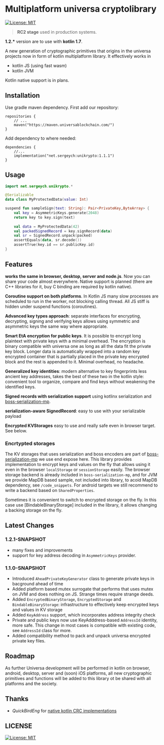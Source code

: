 # Multiplatform universa cryptolibrary

[![License: MIT](https://img.shields.io/badge/License-MIT-yellow.svg)](https://opensource.org/licenses/MIT)

> __RC2 stage__ used in production systems.

__1.2.*__ version are to use with __kotlin 1.7__. 

A new generation of cryptographic primitives that origins in the universa projects now in form of kotlin multiplatform library. It effectively works in 

- kotlin JS (using fast wasm)
- kotlin JVM

Kotlin native support is in plans.

## Installation

Use gradle maven dependency. First add our repository:

~~~
repositories {
    // ...
    maven("https://maven.universablockchain.com/")
}
~~~

Add dependency to where needed:

~~~
dependencies {
    //...  
    implementation("net.sergeych:unikrypto:1.1.1")
}
~~~

## Usage

~~~kotlin
import net.sergeych.unikrypto.*

@Serializable
data class MyProtectedData(value: Int)

suspend fun sampleSign(text: String): Pair<PrivateKey,ByteArray> {
    val key = AsymmetricKeys.generate(2048)
    return key to key.sign(text)
    
    val data = MyProtectedData(42)
    val packedSignedRecord = key.signRecord(data)
    val sr = SignedRecord.unpack(packed)
    assertEquals(data, sr.decode())
    assertTrue(key.id == sr.publicKey.id)
}
~~~

## Features

**works the same in browser, desktop, server and node.js**. Now you can share your code almost everywhere. Native support is planned (there are C++ libraries for it, buy C binding are required by kotlin native).

**Coroutine support on both platforms**. In Kotlin JS many slow processes are scheduled to run in the worker, not blocking calling thread. All JS stiff is hidden under suspend functions (coroutines).

**Advanced key types approach**: separate interfaces for encrypting, decrypting, signing and verifying keys allows using symmetric and asymmetric keys the same way where appropriate.

**Smart EtA encryption for public keys**. It is possible to encrypt long plaintext with private keys with a minimal overhead. The encryption is binary compatible with universa one as long as all the data fit the private key block. Longer data is automatically wrapped into a random key encrypted container that is partially placed in the private key encrypted block and the rest is appended to it. Minimal overhead, no headache.

**Generalized key identities**: modern alternative to key fingerprints less ancient key addresses, takes the best of these two in the kotlin style: convenient tool to organize, compare and find keys without weakening the identified keys.

**Signed records with serialization support** using kotlinx serialization and [boss-serialization-mp](https://github.com/sergeych/boss-serialization-mp).

**serialization-aware SignedRecord**: easy to use with your serializable payload

**Encrypted KVStorages** easy to use and really safe even in browser target. See below.

### Encrtypted storages

The KV storages that uses serialization and boss encoders are part of [boss-serialization-mp](https://github.com/sergeych/boss-serialization-mp) we use end expose here. This library provides implementation to encrypt keys and values on the fly that allows using it even in the browser `localStorage` or `sessionStorage` easily. The browser storage backend is already included in `boss-serialization-mp`, and for JVM we provide MapDB based sample, not included into library, to acoid MapDB dependency, see `/code_snippets`. For android targets we still recommend to write a backend based on `SharedProperties`.

Sometimes it is convenient to switch to encrypted storage on the fly. In this case use [BindableBinaryStorage] included in the library, it allows changing a backing storage on the fly.

## Latest Changes

### 1.2.1-SNAPSHOT
- many fixes and improvements
- support for key address decoding in `AsymmetricKeys` provider.

### 1.1.0-SNAPSHOT

- Introduced `AheadPrivateKeyGenerator` class to generate private keys in bacground ahead of time
- Added platform based mutex surrogate that performs that uses mutex on JVM and does nothing on JS. Strange times require strange deeds.
- Added `EncryptedBinaryStorage`, `EncryptedStorage` and `BindableBinaryStorage`: infrastructure to effectively keep encrypted keys and values in KV storage
- Added `KeyAddress` support, which incorporates address integrity check
- Private and public keys now use  KeyAdddress-based `AddressId` identity, more safe. This change in most cases is compatible with existing code, see `AddressId` class for more.
- Added compatibility method to pack and unpack universa encrypted private key files.

## Roadmap

As further Universa development will be performed in kotlin on browser, android, desktop, server and (soon) iOS platforms, all new cryptographic primitives and functions will be added to this library ot be shared with all platforms and the society.

## Thanks

- _QuickBirdEng_ for [native kotlin CRC implementations](https://github.com/QuickBirdEng/crc-kotlin)

## LICENSE

[![License: MIT](https://img.shields.io/badge/License-MIT-yellow.svg)](https://opensource.org/licenses/MIT)
